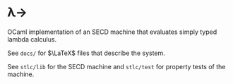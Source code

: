 # λ→

OCaml implementation of an SECD machine that evaluates simply typed
lambda calculus.

See `docs/` for $\LaTeX$ files that describe the system.

See `stlc/lib` for the SECD machine and `stlc/test` for property tests of
the machine.